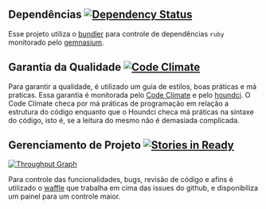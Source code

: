 ## Dependências [![Dependency Status](https://gemnasium.com/victorlcampos/openportal.svg)](https://gemnasium.com/victorlcampos/openportal)

Esse projeto utiliza o [bundler](http://bundler.io) para controle de dependências `ruby` monitorado pelo [gemnasium](https://gemnasium.com).

## Garantia da Qualidade [![Code Climate](https://codeclimate.com/github/victorlcampos/openportal.png)](https://codeclimate.com/github/victorlcampos/openportal)

Para garantir a qualidade, é utilizado um guia de estilos, boas práticas e má praticas.
Essa garantia é monitorada pelo [Code Climate](https://codeclimate.com) e pelo [houndci](http://houndci.com).
O Code Climate checa por má práticas de programação em relação a estrutura do código enquanto
que o Houndci checa má práticas na sintaxe do código, isto é, se a leitura do mesmo não é
demasiada complicada.

## Gerenciamento de Projeto [![Stories in Ready](https://badge.waffle.io/victorlcampos/openportal.png?label=ready&title=Ready)](https://waffle.io/victorlcampos/openportal)
[![Throughput Graph](https://graphs.waffle.io/victorlcampos/openportal/throughput.svg)](https://waffle.io/victorlcampos/openportal/metrics)

Para controle das funcionalidades, bugs, revisão de código e afins é utilizado o [waffle](http://waffle.io)
que trabalha em cima das issues do github, e disponibiliza um painel para um controle maior.
